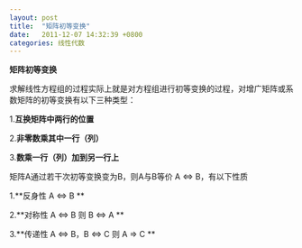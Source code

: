 ```yaml
---
layout: post
title:  "矩阵初等变换"
date:   2011-12-07 14:32:39 +0800
categories: 线性代数
---
```


**矩阵初等变换**

求解线性方程组的过程实际上就是对方程组进行初等变换的过程，对增广矩阵或系数矩阵的初等变换有以下三种类型：

1.**互换矩阵中两行的位置**

2.**非零数乘其中一行（列）**

3.**数乘一行（列）加到另一行上**

矩阵A通过若干次初等变换变为B，则A与B等价 A ⇔ B，有以下性质

1.**反身性 A ⇔ B ** 

2.**对称性 A ⇔ B 则 B ⇔ A ** 

3.**传递性 A ⇔ B，B ⇔ C 则 A ⇒ C ** 
